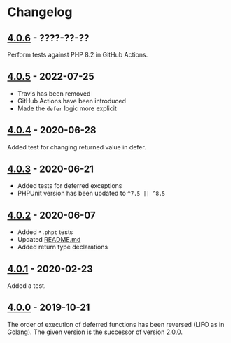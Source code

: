 # Changelog

## [4.0.6] - ????-??-??

Perform tests against PHP 8.2 in GitHub Actions.

## [4.0.5] - 2022-07-25

* Travis has been removed
* GitHub Actions have been introduced
* Made the `defer` logic more explicit

## [4.0.4] - 2020-06-28

Added test for changing returned value in defer.

## [4.0.3] - 2020-06-21

* Added tests for deferred exceptions
* PHPUnit version has been updated to `^7.5 || ^8.5`

## [4.0.2] - 2020-06-07

* Added `*.phpt` tests
* Updated [README.md](README.md)
* Added return type declarations

## [4.0.1] - 2020-02-23

Added a test.

## [4.0.0] - 2019-10-21

The order of execution of deferred functions has been reversed (LIFO as in Golang).
The given version is the successor of version [2.0.0].

[4.0.6]: https://github.com/php-defer/php-defer/compare/v4.0.5...v4.0.6
[4.0.5]: https://github.com/php-defer/php-defer/compare/v4.0.4...v4.0.5
[4.0.4]: https://github.com/php-defer/php-defer/compare/v4.0.3...v4.0.4
[4.0.3]: https://github.com/php-defer/php-defer/compare/v4.0.2...v4.0.3
[4.0.2]: https://github.com/php-defer/php-defer/compare/v4.0.1...v4.0.2
[4.0.1]: https://github.com/php-defer/php-defer/compare/v4.0.0...v4.0.1
[4.0.0]: https://github.com/php-defer/php-defer/compare/v2.0.0...v4.0.0
[2.0.0]: https://github.com/php-defer/php-defer/tree/v2.0.0

